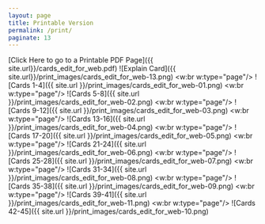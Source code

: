 ```yaml
---
layout: page
title: Printable Version
permalink: /print/
paginate: 13
---
```


[Click Here to go to a Printable PDF Page]({{ site.url}}/cards_edit_for_web.pdf)
![Explain Card]({{ site.url}}/print_images/cards_edit_for_web-13.png)
<w:br w:type="page"/> 
![Cards 1-4]({{ site.url }}/print_images/cards_edit_for_web-01.png)
<w:br w:type="page"/> 
![Cards 5-8]({{ site.url }}/print_images/cards_edit_for_web-02.png)
<w:br w:type="page"/> 
![Cards 9-12]({{ site.url }}/print_images/cards_edit_for_web-03.png)
<w:br w:type="page"/> 
![Cards 13-16]({{ site.url }}/print_images/cards_edit_for_web-04.png)
<w:br w:type="page"/> 
![Cards 17-20]({{ site.url }}/print_images/cards_edit_for_web-05.png)
<w:br w:type="page"/> 
![Cards 21-24]({{ site.url }}/print_images/cards_edit_for_web-06.png)
<w:br w:type="page"/> 
![Cards 25-28]({{ site.url }}/print_images/cards_edit_for_web-07.png)
<w:br w:type="page"/> 
![Cards 31-34]({{ site.url }}/print_images/cards_edit_for_web-08.png)
<w:br w:type="page"/> 
![Cards 35-38]({{ site.url }}/print_images/cards_edit_for_web-09.png)
<w:br w:type="page"/> 
![Cards 39-41]({{ site.url }}/print_images/cards_edit_for_web-11.png)
<w:br w:type="page"/> 
![Cards 42-45]({{ site.url }}/print_images/cards_edit_for_web-10.png)

